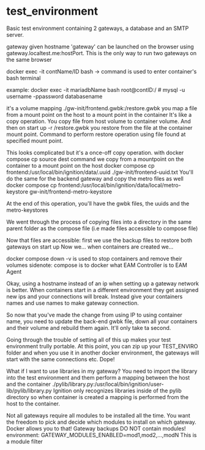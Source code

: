 # test_environment
Basic test environment containing 2 gateways, a database and an SMTP server.

gateway given hostname 'gateway' can be launched on the browser using gateway.localtest.me:hostPort. This is the only way to run two gateways
on the same browser

docker exec -it contName/ID bash -> command is used to enter container's bash terminal

example: docker exec -it mariadbName bash
root@contID:/ # mysql -u username -ppassword databasename

it's a volume mapping
./gw-init/frontend.gwbk:/restore.gwbk
you map a file from a mount point on the host to a mount point in the container
It's like a copy operation. You copy file from host volume to container volume.
And then on start up
 -r /restore.gwbk
you restore from the file at the container mount point. Command to perform restore
operation using file found at specified mount point.

This looks complicated but it's a once-off copy operation.
with docker compose cp source dest command we copy from a mountpoint on the container to a mount point on the host
docker compose cp frontend:/usr/local/bin/ignition/data/.uuid ./gw-init/frontend-uuid.txt
You'll do the same for the backend gateway and copy the metro files as well
docker compose cp frontend:/usr/local/bin/ignition/data/local/metro-keystore gw-init/frontend-metro-keystore

At the end of this operation, you'll have the gwbk files, the uuids and the metro-keystores

We went through the process of copying files into a directory in the same parent folder as the compose file (i.e made files
accessible to compose file)

Now that files are accessible: first we
use the backup files to restore both gateways on start up
Now we...
when containers are created we...

docker compose down -v 
is used to stop containers and remove their volumes
sidenote: compose is to docker what EAM Controller is to EAM Agent

Okay, using a hostname instead of an ip when setting up a gateway network is better. When containers start in a different environment
they get assigned new ips and your connections will break. Instead give your containers names and use names to make gateway connection.

So now that you've made the change from using IP to using container name, you need to update the back-end gwbk file, down all your containers
and their volume and rebuild them again. It'll only take ta second.

Going through the trouble of setting all of this up makes your test environment trully portable. At this point, you can zip up your TEST_ENVIRO folder and when you use it in another docker environment, the gateways will start with the same connections etc. Dope!

What if I want to use libraries in my gateway?
You need to import the library into the test environment and them perform a mapping between the host and the container
./pylib/library.py:/usr/local/bin/ignition/user-lib/pylib/library.py
Ignition only recognizes libraries inside of the pylib directory so when container is created a mapping is performed from the host
to the container.

Not all gateways require all modules to be installed all the time. You want the freedom to pick and decide which modules to install
on which gateway. Docker allows you to that! Gateway backups DO NOT contain modules!
environment:
    GATEWAY_MODULES_ENABLED=mod1,mod2,...,modN
This is a module filter

